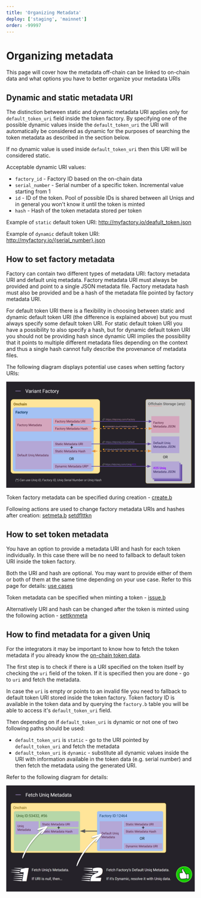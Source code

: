```yaml
---
title: 'Organizing Metadata'
deploy: ['staging', 'mainnet']
order: -99997
---
```


# Organizing metadata

This page will cover how the metadata off-chain can be linked to on-chain data and what options you have to better organize your metadata URIs

## Dynamic and static metadata URI

The distinction between static and dynamic metadata URI applies only for `default_token_uri` field inside the token factory. By specifying one of the possible dynamic values inside the `default_token_uri` the URI will automatically be considered as dynamic for the purposes of searching the token metadata as described in the section below.

If no dynamic value is used inside `default_token_uri` then this URI will be considered static.

Acceptable dynamic URI values:
- `factory_id` - Factory ID based on the on-chain data
- `serial_number` - Serial number of a specific token. Incremental value starting from 1
- `id` - ID of the token. Pool of possible IDs is shared between all Uniqs and in general you won't know it until the token is minted
- `hash` - Hash of the token metadata stored per token

Example of `static` default token URI: http://myfactory.io/deafult_token.json

Example of `dynamic` default token URI: http://myfactory.io/{serial_number}.json

## How to set factory metadata

Factory can contain two different types of metadata URI: factory metadata URI and default uniq metadata. Factory metadata URI must always be provided and point to a single JSON metadata file. Factory metadata hash must also be provided and be a hash of the metadata file pointed by factory metadata URI.

For default token URI there is a flexibility in choosing between static and dynamic default token URI (the difference is explained above) but you must always specify some default token URI. For static default token URI you have a possibility to also specify a hash, but for dynamic default token URI you should not be providing hash since dynamic URI implies the possibility that it points to multiple different metadata files depending on the context and thus a single hash cannot fully describe the provenance of metadata files.

The following diagram displays potential use cases when setting factory URIs:

![](/images/bbea7125-931a-4f98-b99e-d91ac8c8fe48.png)

Token factory metadata can be specified during creation - [create.b](/docs/contracts/NFT%20Contract/NFT%20Actions/create.b.md)

Following actions are used to change factory metadata URIs and hashes after creation:
[setmeta.b](../../contracts/NFT%20Contract/NFT%20Actions/setmeta.b.md)
[setdflttkn](../../contracts/NFT%20Contract/NFT%20Actions/setdflttkn.md)

## How to set token metadata

You have an option to provide a metadata URI and hash for each token individually. In this case there will be no need to fallback to default token URI inside the token factory.

Both the URI and hash are optional. You may want to provide either of them or both of them at the same time depending on your use case. Refer to this page for details: [use cases](./Examples/variant-example-use-cases.md)

Token metadata can be specified when minting a token - [issue.b](../../contracts/NFT%20Contract/NFT%20Actions/issue.b.md)

Alternatively URI and hash can be changed after the token is minted using the following action - [settknmeta](../../contracts/NFT%20Contract/NFT%20Actions/settknmeta.md)

## How to find metadata for a given Uniq

For the integrators it may be important to know how to fetch the token metadata if you already know the [on-chain token data](../../contracts/NFT%20Contract/nft-tables.md#token.b).

The first step is to check if there is a URI specified on the token itself by checking the `uri` field of the token. If it is specified then you are done - go to `uri` and fetch the metadata.

In case the `uri` is empty or points to an invalid file you need to fallback to default token URI stored inside the token factory. Token factory ID is available in the token data and by querying the `factory.b` table you will be able to access it's `default_token_uri` field.

Then depending on if `default_token_uri` is dynamic or not one of two following paths should be used:
- `default_token_uri` is `static` - go to the URI pointed by `default_token_uri` and fetch the metadata
- `default_token_uri` is `dynamic` - substitute all dynamic values inside the URI with information available in the token data (e.g. serial number) and then fetch the metadata using the generated URI.

Refer to the following diagram for details:

![](/images/5c92a44c-bbb0-4111-ac27-e5848fe43aeb.png)